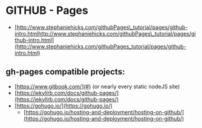 # GITHUB - Pages

* [http://www.stephaniehicks.com/githubPages\_tutorial/pages/github-intro.htmlhttp://www.stephaniehicks.com/githubPages\_tutorial/pages/github-intro.html](http://www.stephaniehicks.com/githubPages_tutorial/pages/github-intro.html)

## gh-pages compatible projects:

* [https://www.gitbook.com/](#) (or nearly every static nodeJS site)
* [https://jekyllrb.com/docs/github-pages/](https://jekyllrb.com/docs/github-pages/)
* [https://gohugo.io/](https://gohugo.io/)
  * [https://gohugo.io/hosting-and-deployment/hosting-on-github/](https://gohugo.io/hosting-and-deployment/hosting-on-github/)




